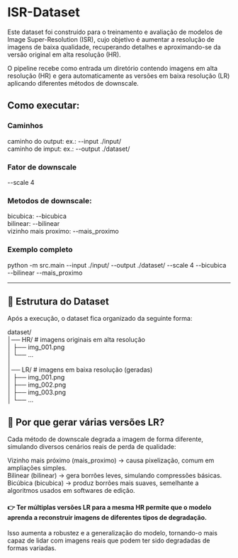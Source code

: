 # ISR-Dataset

Este dataset foi construído para o treinamento e avaliação de modelos de Image Super-Resolution (ISR), cujo objetivo é aumentar a resolução de imagens de baixa qualidade, recuperando detalhes e aproximando-se da versão original em alta resolução (HR).  

O pipeline recebe como entrada um diretório contendo imagens em alta resolução (HR) e gera automaticamente as versões em baixa resolução (LR) aplicando diferentes métodos de downscale.

## Como executar:   

### Caminhos   

caminho do output: ex.: --input ./input/   
caminho de imput: ex.: --output ./dataset/   

### Fator de downscale

--scale 4

### Metodos de downscale:

bicubica: --bicubica   
bilinear: --bilinear   
vizinho mais proximo: --mais_proximo   

### Exemplo completo

python -m src.main --input ./input/ --output ./dataset/ --scale 4 --bicubica --bilinear --mais_proximo 

---

## 📂 Estrutura do Dataset

Após a execução, o dataset fica organizado da seguinte forma:

dataset/  
│── HR/ # imagens originais em alta resolução  
│ ├── img_001.png  
│ └── ...  
│  
│── LR/ # imagens em baixa resolução (geradas)  
│ ├── img_001.png  
│ ├── img_002.png  
│ ├── img_003.png  
│ └── ...  

## 🤔 Por que gerar várias versões LR?  

Cada método de downscale degrada a imagem de forma diferente, simulando diversos cenários reais de perda de qualidade:  

Vizinho mais próximo (mais_proximo) → causa pixelização, comum em ampliações simples.  
Bilinear (bilinear) → gera borrões leves, simulando compressões básicas.    
Bicúbica (bicubica) → produz borrões mais suaves, semelhante a algoritmos usados em softwares de edição.
  
#### 👉 Ter múltiplas versões LR para a mesma HR permite que o modelo aprenda a reconstruir imagens de diferentes tipos de degradação.
Isso aumenta a robustez e a generalização do modelo, tornando-o mais capaz de lidar com imagens reais que podem ter sido degradadas de formas variadas.
